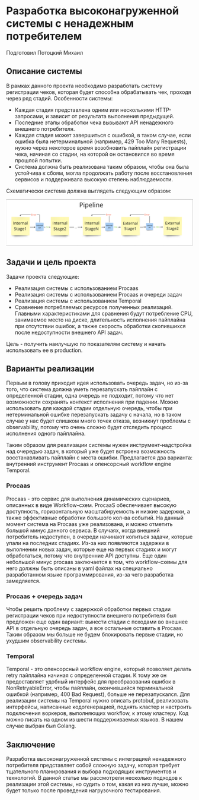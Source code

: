 # Разработка высоконагруженной системы с ненадежным потребителем
Подготовил Потоцкий Михаил

## Описание системы

В рамках данного проекта необходимо разработать систему регистрации чеков, которая будет способна обрабатывать чек, проходя через ряд стадий. Особенности системы:

- Каждая стадия представлена одним или несколькими HTTP-запросами, и зависит от результата выполнения предыдущей.
- Последние этапы обработки чека вызывают API ненадежного внешнего потребителя.
- Каждая стадия может завершиться с ошибкой, в таком случае, если ошибка была нетерминальной (например, 429 Too Many Requests), нужно через некоторое время возобновить пайплайн регистрации чека, начиная со стадии, на которой он остановился во время прошлой попытки. 
- Система должна быть реализована таким образом, чтобы она была устойчива к сбоям, могла продолжать работу после восстановления сервисов и поддерживала высокую степень наблюдаемости. 

Схематически система должна выглядеть следующим образом:

![](image.png)

## Задачи и цель проекта

Задачи проекта следующие:

- Реализация системы с использованием Procaas
- Реализация системы с использованием Procaas и очереди задач
- Реализация системы с использованием Temporal
- Сравнение потребляемых ресурсов полученных реализаций. Главными характеристиками для сравнения будут потребление CPU, занимаемое место на диске, длительность исполнения пайплайна при отсутствии ошибок, а также скорость обработки скопившихся после недоступности внешнего API задач.

Цель - получить наилучшую по показателям систему и начать использовать ее в production.

## Варианты реализации

Первым в голову приходит идея использовать очередь задач, но из-за того, что система должна уметь перезапускать пайплайн с определенной стадии, одна очередь не подходит, потому что нет возможности сохранять контекст исполнения при падении. Можно использовать для каждой стадии отдельную очередь, чтобы при нетерминальной ошибке перезапускать задачу с начала, но в таком случае у нас будет слишком много точек отказа, возникнут проблемы с observability, потому что очень сложно будет отследить процесс исполнения одного пайплайна.

Таким образом для реализации системы нужен инструмент-надстройка над очередью задач, в который уже будет встроена возможность восстанавливать пайплайн с места ошибки. Предлагается два варианта: внутренний инструмент Procaas и опенсорсный workflow engine Temporal.

### Procaas

Procaas - это сервис для выполнения динамических сценариев, описанных в виде Workflow-схем. ProcaaS обеспечивает высокую доступность, горизонтальную масштабируемость и низкие задержки, а также эффективные обработки большого кол-ва событий. На данный момент система на Procaas уже реализована, и можно отметить большой минус данного сервиса. В случаях, когда внешний потребитель недоступен, в очереди начинают копиться задачи, которые упали на последних стадиях. Из-за них появляются задержки в выполнении новых задач, которые еще на первых стадиях и могут обработаться, потому что внутренние API доступны. Еще один небольшой минус procaas заключается в том, что workflow-схемы для него должны быть описаны в yaml файлах на специально разработанном языке программирования, из-за чего разработка замедляется.


### Procaas + очередь задач

Чтобы решить проблему с задержкой обработки первых стадии регистрации чеков при недоступности внешнего потребителя был предложен еще один вариант: вынести стадии с походами во внешнее API в отдельную очередь задач, а все остальные оставить в Procaas. Таким образом мы больше не будем блокировать первые стадии, но ухудшим observability системы.

### Temporal

Temporal - это опенсорсный workflow engine, который позволяет делать retry пайплайна начиная с определенной стадии. К тому же он предоставляет удобный интерфейс для преобразования ошибок в NonRetryableError, чтобы пайплайн, окончившийся терминальной ошибкой (например, 400 Bad Request), больше не перезапускался. Для реализации системы на Temporal нужно описать protobuf, реализовать интерфейсы, написанные кодогенерацией, поднять кластер и настроить подключения воркеров, выполняющих workflow, к этому кластеру. Код можно писать на одном из шести поддерживаемых языков. В нашем случае выбран был Golang.

## Заключение

Разработка высоконагруженной системы с интеграцией ненадежного потребителя представляет собой сложную задачу, которая требует тщательного планирования и выбора подходящих инструментов и технологий. В данной статье мы рассмотрели несколько подходов к реализации этой системы, но судить о том, какая из них лучше, можно будет только после проведения нагрузочного тестирования.
